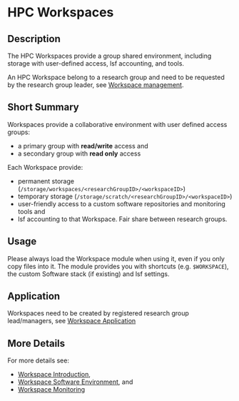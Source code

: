 # HPC Workspaces

## Description
The HPC Workspaces provide a group shared environment, including storage with user-defined access, lsf accounting, and tools. 

An HPC Workspace belong to a research group and need to be requested by the research group leader, see [Workspace management](../hpc-workspaces/management.md). 

## Short Summary
Workspaces provide a collaborative environment with user defined access groups:

- a primary group with **read/write** access and 
- a secondary group with **read only** access

Each Workspace provide:

- permanent storage (`/storage/workspaces/<researchGroupID>/<workspaceID>`) 
- temporary storage (`/storage/scratch/<researchGroupID>/<workspaceID>`)
- user-friendly access to a custom software repositories and monitoring tools and
- lsf accounting to that Workspace. Fair share between research groups.

## Usage
Please always load the Workspace module when using it, even if you only copy files into it. The module provides you with shortcuts (e.g. `$WORKSPACE`), the custom Software stack (if existing) and lsf settings.

## Application

Workspaces need to be created by registered research group lead/managers, see [Workspace Application](../hpc-workspaces/management.md#application)

## More Details
For more details see: 

- [Workspace Introduction](../hpc-workspaces/workspaces.md), 
- [Workspace Software Environment](../hpc-workspaces/environment.md), and 
- [Workspace Monitoring](../hpc-workspaces/monitoring.md)
